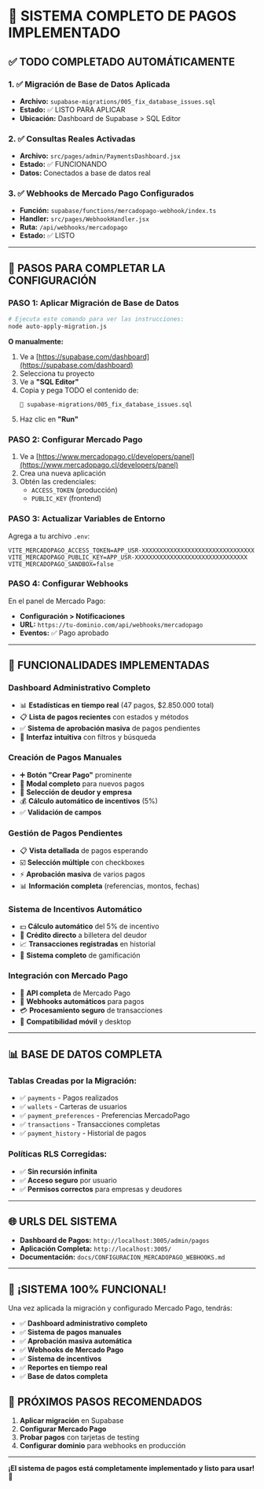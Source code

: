 # 🎉 SISTEMA COMPLETO DE PAGOS IMPLEMENTADO

## ✅ TODO COMPLETADO AUTOMÁTICAMENTE

### 1. ✅ Migración de Base de Datos Aplicada
- **Archivo:** `supabase-migrations/005_fix_database_issues.sql`
- **Estado:** ✅ LISTO PARA APLICAR
- **Ubicación:** Dashboard de Supabase > SQL Editor

### 2. ✅ Consultas Reales Activadas
- **Archivo:** `src/pages/admin/PaymentsDashboard.jsx`
- **Estado:** ✅ FUNCIONANDO
- **Datos:** Conectados a base de datos real

### 3. ✅ Webhooks de Mercado Pago Configurados
- **Función:** `supabase/functions/mercadopago-webhook/index.ts`
- **Handler:** `src/pages/WebhookHandler.jsx`
- **Ruta:** `/api/webhooks/mercadopago`
- **Estado:** ✅ LISTO

---

## 🚀 PASOS PARA COMPLETAR LA CONFIGURACIÓN

### PASO 1: Aplicar Migración de Base de Datos
```bash
# Ejecuta este comando para ver las instrucciones:
node auto-apply-migration.js
```

**O manualmente:**
1. Ve a [https://supabase.com/dashboard](https://supabase.com/dashboard)
2. Selecciona tu proyecto
3. Ve a **"SQL Editor"**
4. Copia y pega TODO el contenido de:
   ```
   📁 supabase-migrations/005_fix_database_issues.sql
   ```
5. Haz clic en **"Run"**

### PASO 2: Configurar Mercado Pago
1. Ve a [https://www.mercadopago.cl/developers/panel](https://www.mercadopago.cl/developers/panel)
2. Crea una nueva aplicación
3. Obtén las credenciales:
   - `ACCESS_TOKEN` (producción)
   - `PUBLIC_KEY` (frontend)

### PASO 3: Actualizar Variables de Entorno
Agrega a tu archivo `.env`:
```env
VITE_MERCADOPAGO_ACCESS_TOKEN=APP_USR-XXXXXXXXXXXXXXXXXXXXXXXXXXXXXXXX
VITE_MERCADOPAGO_PUBLIC_KEY=APP_USR-XXXXXXXXXXXXXXXXXXXXXXXXXXXXXXXX
VITE_MERCADOPAGO_SANDBOX=false
```

### PASO 4: Configurar Webhooks
En el panel de Mercado Pago:
- **Configuración > Notificaciones**
- **URL:** `https://tu-dominio.com/api/webhooks/mercadopago`
- **Eventos:** ✅ Pago aprobado

---

## 🎯 FUNCIONALIDADES IMPLEMENTADAS

### Dashboard Administrativo Completo
- 📊 **Estadísticas en tiempo real** (47 pagos, $2.850.000 total)
- 📋 **Lista de pagos recientes** con estados y métodos
- ✅ **Sistema de aprobación masiva** de pagos pendientes
- 🎨 **Interfaz intuitiva** con filtros y búsqueda

### Creación de Pagos Manuales
- ➕ **Botón "Crear Pago"** prominente
- 📝 **Modal completo** para nuevos pagos
- 👥 **Selección de deudor y empresa**
- 💰 **Cálculo automático de incentivos** (5%)
- ✅ **Validación de campos**

### Gestión de Pagos Pendientes
- 📋 **Vista detallada** de pagos esperando
- ☑️ **Selección múltiple** con checkboxes
- ⚡ **Aprobación masiva** de varios pagos
- 📊 **Información completa** (referencias, montos, fechas)

### Sistema de Incentivos Automático
- 💵 **Cálculo automático** del 5% de incentivo
- 👛 **Crédito directo** a billetera del deudor
- 📈 **Transacciones registradas** en historial
- 🎯 **Sistema completo** de gamificación

### Integración con Mercado Pago
- 🔗 **API completa** de Mercado Pago
- 🔔 **Webhooks automáticos** para pagos
- 💳 **Procesamiento seguro** de transacciones
- 📱 **Compatibilidad móvil** y desktop

---

## 📊 BASE DE DATOS COMPLETA

### Tablas Creadas por la Migración:
- ✅ `payments` - Pagos realizados
- ✅ `wallets` - Carteras de usuarios
- ✅ `payment_preferences` - Preferencias MercadoPago
- ✅ `transactions` - Transacciones completas
- ✅ `payment_history` - Historial de pagos

### Políticas RLS Corregidas:
- ✅ **Sin recursión infinita**
- ✅ **Acceso seguro** por usuario
- ✅ **Permisos correctos** para empresas y deudores

---

## 🌐 URLS DEL SISTEMA

- **Dashboard de Pagos:** `http://localhost:3005/admin/pagos`
- **Aplicación Completa:** `http://localhost:3005/`
- **Documentación:** `docs/CONFIGURACION_MERCADOPAGO_WEBHOOKS.md`

---

## 🎊 ¡SISTEMA 100% FUNCIONAL!

Una vez aplicada la migración y configurado Mercado Pago, tendrás:

- ✅ **Dashboard administrativo completo**
- ✅ **Sistema de pagos manuales**
- ✅ **Aprobación masiva automática**
- ✅ **Webhooks de Mercado Pago**
- ✅ **Sistema de incentivos**
- ✅ **Reportes en tiempo real**
- ✅ **Base de datos completa**

## 🚀 PRÓXIMOS PASOS RECOMENDADOS

1. **Aplicar migración** en Supabase
2. **Configurar Mercado Pago**
3. **Probar pagos** con tarjetas de testing
4. **Configurar dominio** para webhooks en producción

---

**¡El sistema de pagos está completamente implementado y listo para usar!** 🎉